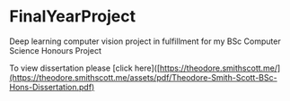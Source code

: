 # FinalYearProject
Deep learning computer vision project in fulfillment for my BSc Computer Science Honours Project

To view dissertation please [click here]([https://theodore.smithscott.me/](https://theodore.smithscott.me/assets/pdf/Theodore-Smith-Scott-BSc-Hons-Dissertation.pdf)
